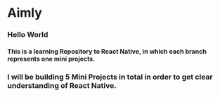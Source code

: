 # Aimly

### Hello World

#### This is a learning Repository to React Native, in which each branch represents one mini projects. 

### I will be building 5 Mini Projects in total in order to get clear understanding of React Native. 
